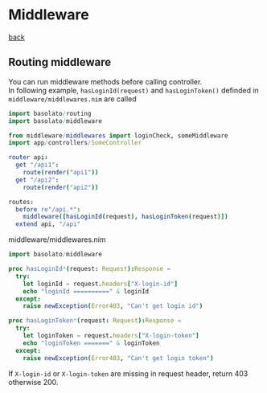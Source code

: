 Middleware
===
[back](../README.md)

## Routing middleware
You can run middleware methods before calling controller.  
In following example, `hasLoginId(request)` and `hasLoginToken()` definded in `middleware/middlewares.nim` are called
```nim
import basolato/routing
import basolato/middleware

from middleware/middlewares import loginCheck, someMiddleware
import app/controllers/SomeController

router api:
  get "/api1":
    route(render("api1"))
  get "/api2":
    route(render("api2"))

routes:
  before re"/api.*":
    middleware([hasLoginId(request), hasLoginToken(request)])
  extend api, "/api"
```

middleware/middlewares.nim
```nim
import basolato/middleware

proc hasLoginId*(request: Request):Response =
  try:
    let loginId = request.headers["X-login-id"]
    echo "loginId ==========" & loginId
  except:
    raise newException(Error403, "Can't get login id")

proc hasLoginToken*(request: Request):Response =
  try:
    let loginToken = request.headers["X-login-token"]
    echo "loginToken =======" & loginToken
  except:
    raise newException(Error403, "Can't get login token")
```

If `X-login-id` or `X-login-token` are missing in request header, return 403 otherwise 200.